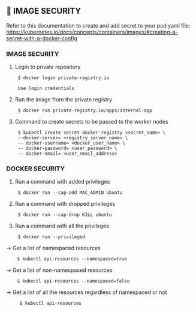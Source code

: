 ## :lock_with_ink_pen: IMAGE SECURITY

Refer to this documentation to create and add secret to your pod yaml file: https://kubernetes.io/docs/concepts/containers/images/#creating-a-secret-with-a-docker-config

### IMAGE SECURITY

1. Login to private repository

        $ docker login private-registry.io

        Use login credentials

2. Run the image from the private registry

        $ docker run private-registry.io/apps/internal-app

3. Command to create secrets to be passed to the worker nodes

        $ kubectl create secret docker-registry <secret_name> \
        --docker-server= <registry_server_name> \
        -- docker-username= <docker_user_name> \
        -- docker-password= <user_password> \
        -- docker-email= <user_email_address>

### DOCKER SECURITY
1. Run a command with added privileges

        $ docker run --cap-add MAC_ADMIN ubuntu

2. Run a command with dropped privileges

        $ docker run --cap-drop KILL ubuntu

3. Run a command with all the privileges

        $ docker run --privileged

-> Get a list of namespaced resources

        $ kubectl api-resources --namespaced=true

-> Get a list of non-namespaced resources

        $ kubectl api-resources --namespaced=false

-> Get a list of all the resources regardless of namespaced or not

         $ kubectl api-resources
